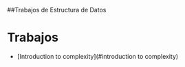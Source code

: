 ##Trabajos de Estructura de Datos


# Trabajos

- [Introduction to complexity](#introduction to complexity)
